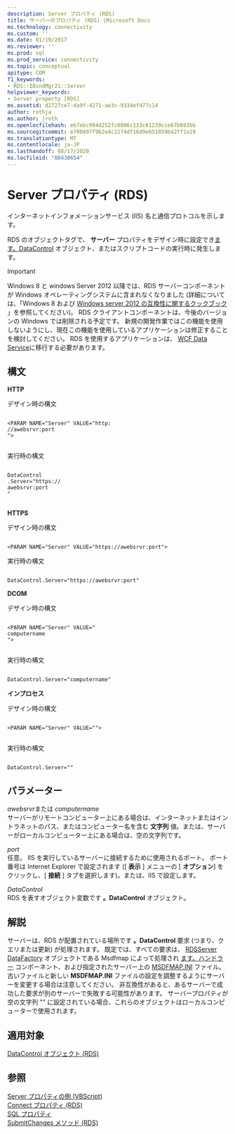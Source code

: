 ```yaml
---
description: Server プロパティ (RDS)
title: サーバーのプロパティ (RDS) |Microsoft Docs
ms.technology: connectivity
ms.custom: ''
ms.date: 01/19/2017
ms.reviewer: ''
ms.prod: sql
ms.prod_service: connectivity
ms.topic: conceptual
apitype: COM
f1_keywords:
- RDS::IBindMgr21::Server
helpviewer_keywords:
- Server property [RDS]
ms.assetid: d2727ce7-da9f-4271-ae3c-9334ef477c14
author: rothja
ms.author: jroth
ms.openlocfilehash: eb7ebc994d252fc8806c133c61239cce67b693bb
ms.sourcegitcommit: e700497f962e4c2274df16d9e651059b42ff1a10
ms.translationtype: MT
ms.contentlocale: ja-JP
ms.lasthandoff: 08/17/2020
ms.locfileid: "88438654"
---
```

# <a name="server-property-rds"></a>Server プロパティ (RDS)
インターネットインフォメーションサービス (IIS) 名と通信プロトコルを示します。  
  
 RDS のオブジェクトタグで、 **サーバー** プロパティをデザイン時に設定でき[ます。DataControl](../../../ado/reference/rds-api/datacontrol-object-rds.md) オブジェクト、またはスクリプトコードの実行時に発生します。  
  
> [!IMPORTANT]
>  Windows 8 と windows Server 2012 以降では、RDS サーバーコンポーネントが Windows オペレーティングシステムに含まれなくなりました (詳細については、「Windows 8 および [Windows server 2012 の互換性に関するクックブック](https://www.microsoft.com/download/details.aspx?id=27416) 」を参照してください)。 RDS クライアントコンポーネントは、今後のバージョンの Windows では削除される予定です。 新規の開発作業ではこの機能を使用しないようにし、現在この機能を使用しているアプリケーションは修正することを検討してください。 RDS を使用するアプリケーションは、 [WCF Data Service](https://go.microsoft.com/fwlink/?LinkId=199565)に移行する必要があります。  
  
## <a name="syntax"></a>構文  
 **HTTP**  
  
 デザイン時の構文  
  
```  
  
<PARAM NAME="Server" VALUE="http:  
//awebsrvr:port  
">  
  
```  
  
 実行時の構文  
  
```  
  
DataControl  
.Server="https://  
awebsrvr:port  
"  
  
```  
  
 **HTTPS**  
  
 デザイン時の構文  
  
```  
  
<PARAM NAME="Server" VALUE="https://awebsrvr:port">  
```  
  
 実行時の構文  
  
```  
  
DataControl.Server="https://awebsrvr:port"  
```  
  
 **DCOM**  
  
 デザイン時の構文  
  
```  
  
<PARAM NAME="Server" VALUE="  
computername  
">  
  
```  
  
 実行時の構文  
  
```  
  
DataControl.Server="computername"  
```  
  
 **インプロセス**  
  
 デザイン時の構文  
  
```  
  
<PARAM NAME="Server" VALUE="">  
  
```  
  
 実行時の構文  
  
```  
  
DataControl.Server=""  
```  
  
## <a name="parameters"></a>パラメーター  
 *awebsrvr*または *computername*  
 サーバーがリモートコンピューター上にある場合は、インターネットまたはイントラネットのパス、またはコンピューター名を含む **文字列** 値。または、サーバーがローカルコンピューター上にある場合は、空の文字列です。  
  
 *port*  
 任意。 IIS を実行しているサーバーに接続するために使用されるポート。 ポート番号は Internet Explorer で設定されます ([ **表示** ] メニューの [ **オプション**] をクリックし、[ **接続** ] タブを選択します)。または、IIS で設定します。  
  
 *DataControl*  
 RDS を表すオブジェクト変数です **。DataControl** オブジェクト。  
  
## <a name="remarks"></a>解説  
 サーバーは、RDS が配置されている場所です **。DataControl** 要求 (つまり、クエリまたは更新) が処理されます。 既定では、すべての要求は、 [RDSServer DataFactory](../../../ado/reference/rds-api/datafactory-object-rdsserver.md) オブジェクトである Msdfmap によって処理され [ます。ハンドラー](../../../ado/guide/remote-data-service/datafactory-customization.md) コンポーネント、および指定されたサーバー上の [MSDFMAP.INI](../../../ado/guide/remote-data-service/understanding-the-customization-file.md) ファイル。 古いファイルと新しい **MSDFMAP.INI** ファイルの設定を調整するようにサーバーを変更する場合は注意してください。 非互換性があると、あるサーバーで成功した要求が別のサーバーで失敗する可能性があります。 サーバープロパティが空の文字列 "" に設定されている場合、これらのオブジェクトはローカルコンピューターで使用されます。  
  
## <a name="applies-to"></a>適用対象  
 [DataControl オブジェクト (RDS)](../../../ado/reference/rds-api/datacontrol-object-rds.md)  
  
## <a name="see-also"></a>参照  
 [Server プロパティの例 (VBScript)](../../../ado/reference/rds-api/server-property-example-vbscript.md)   
 [Connect プロパティ (RDS)](../../../ado/reference/rds-api/connect-property-rds.md)   
 [SQL プロパティ](../../../ado/reference/rds-api/sql-property.md)   
 [SubmitChanges メソッド (RDS)](../../../ado/reference/rds-api/submitchanges-method-rds.md)


